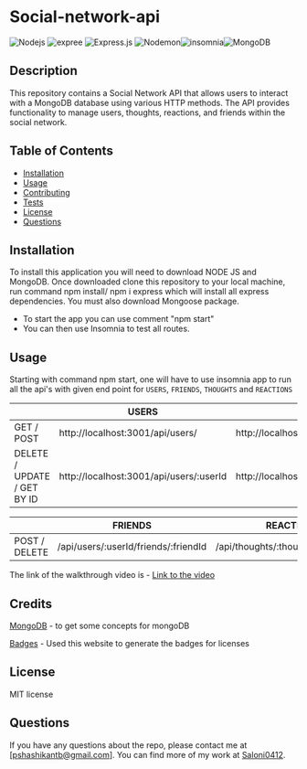 # Social-network-api
![Nodejs](https://img.shields.io/badge/Node.js-43853D?style=for-the-badge&logo=node.js&logoColor=white) ![expree](https://img.shields.io/badge/Express.js-404D59?style=for-the-badge) ![Express.js](https://img.shields.io/badge/express.js-%23404d59.svg?style=for-the-badge&logo=express&logoColor=%2361DAFB) ![Nodemon](https://img.shields.io/badge/NODEMON-%23323330.svg?style=for-the-badge&logo=nodemon&logoColor=%BBDEAD)![insomnia](https://camo.githubusercontent.com/93ae318132d035a8c007ee1cb244f63a02d87cc0051dfa67323f5bfdc6b222d1/68747470733a2f2f696d672e736869656c64732e696f2f62616467652f496e736f6d6e69612d626c61636b3f7374796c653d666f722d7468652d6261646765266c6f676f3d696e736f6d6e6961266c6f676f436f6c6f723d353834394245)![MongoDB](https://img.shields.io/badge/MongoDB-%234ea94b.svg?style=for-the-badge&logo=mongodb&logoColor=white)
## Description

This repository contains a Social Network API that allows users to interact with a MongoDB database using various HTTP methods. The API provides functionality to manage users, thoughts, reactions, and friends within the social network.

## Table of Contents

- [Installation](#installation)
- [Usage](#usage)
- [Contributing](#contributing)
- [Tests](#tests)
- [License](#license)
- [Questions](#questions)

## Installation

To install this application you will need to download NODE JS and MongoDB. Once downloaded clone this repository to your local machine, run command npm install/ npm i express which will install all express dependencies. You must also download Mongoose package. 
* To start the app you can use comment "npm start"
* You can then use Insomnia to test all routes.

## Usage

Starting with command npm start, one will have to use insomnia app to run all the api's with given end point for ``USERS``, ``FRIENDS``, ``THOUGHTS`` and ``REACTIONS``

|                                     | USERS                                   | THOUGHTS                           |
| ---------------                     | ---------------                         | ----------------                   |
| GET /  POST                         | http://localhost:3001/api/users/        | http://localhost:3001/api/thoughts/|
| DELETE / UPDATE / GET BY ID         | http://localhost:3001/api/users/:userId | http://localhost:3001/api/thoughts/:thoughtId| 

|                          | FRIENDS                                 | REACTION                           |
| ---------------          | ---------------                         | ----------------                   |
| POST /  DELETE           | /api/users/:userId/friends/:friendId    | /api/thoughts/:thoughtId/reactions |


The link of the walkthrough video is - [Link to the video]()


## Credits

[MongoDB](https://www.mongodb.com/docs/atlas/) - to get some concepts for mongoDB

[Badges](https://github.com/Ileriayo/markdown-badges/blob/master/README.md#badges) - Used this website to generate the badges for licenses

## License

MIT license

## Questions

If you have any questions about the repo, please contact me at [pshashikantb@gmail.com]. You can find more of my work at [Saloni0412](https://github.com/Saloni0412/).
